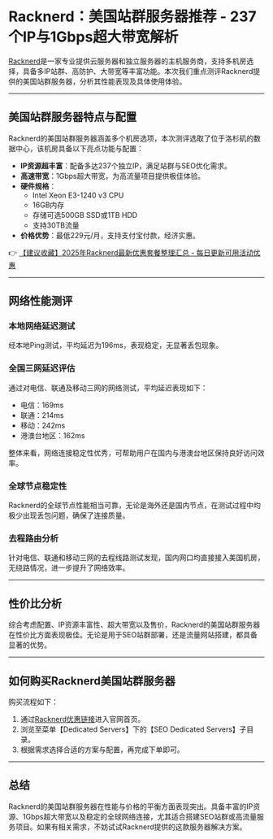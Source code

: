 # Racknerd：美国站群服务器推荐 - 237个IP与1Gbps超大带宽解析

[Racknerd](https://bit.ly/Rack_Nerd)是一家专业提供云服务器和独立服务器的主机服务商，支持多机房选择，具备多IP站群、高防护、大带宽等丰富功能。本次我们重点测评Racknerd提供的美国站群服务器，分析其性能表现及具体使用体验。

---

## 美国站群服务器特点与配置

Racknerd的美国站群服务器涵盖多个机房选项，本次测评选取了位于洛杉矶的数据中心，该机房具备以下亮点功能与配置：

- **IP资源超丰富**：配备多达237个独立IP，满足站群与SEO优化需求。
- **高速带宽**：1Gbps超大带宽，为高流量项目提供极佳体验。
- **硬件规格**：
  - Intel Xeon E3-1240 v3 CPU
  - 16GB内存
  - 存储可选500GB SSD或1TB HDD
  - 支持30TB流量
- **价格优势**：最低229元/月，支持支付宝付款，经济实惠。

👉 [【建议收藏】2025年Racknerd最新优惠套餐整理汇总 - 每日更新可用活动优惠](https://bit.ly/Rack_Nerd)

---

## 网络性能测评

### 本地网络延迟测试
经本地Ping测试，平均延迟为196ms，表现稳定，无显著丢包现象。

### 全国三网延迟评估
通过对电信、联通及移动三网的网络测试，平均延迟表现如下：
- 电信：169ms
- 联通：214ms
- 移动：242ms
- 港澳台地区：162ms

整体来看，网络连接稳定性优秀，可帮助用户在国内与港澳台地区保持良好访问效率。

### 全球节点稳定性
Racknerd的全球节点性能相当可靠，无论是海外还是国内节点，在测试过程中均极少出现丢包问题，确保了连接质量。

### 去程路由分析
针对电信、联通和移动三网的去程线路测试发现，国内网口均直接接入美国机房，无绕路情况，进一步提升了网络效率。

---

## 性价比分析

综合考虑配置、IP资源丰富性、超大带宽以及售价，Racknerd的美国站群服务器在性价比方面表现极佳。无论是用于SEO站群部署，还是流量网站搭建，都具备显著的优势。

---

## 如何购买Racknerd美国站群服务器

购买流程如下：
1. 通过[Racknerd优惠链接](https://bit.ly/Rack_Nerd)进入官网首页。
2. 浏览至菜单【Dedicated Servers】下的【SEO Dedicated Servers】子目录。
3. 根据需求选择合适的方案与配置，再完成下单即可。

---

## 总结

Racknerd的美国站群服务器在性能与价格的平衡方面表现突出。具备丰富的IP资源、1Gbps超大带宽以及稳定的全球网络连接，尤其适合搭建SEO站群或高流量服务项目。如果有相关需求，不妨试试Racknerd提供的这款服务器解决方案。